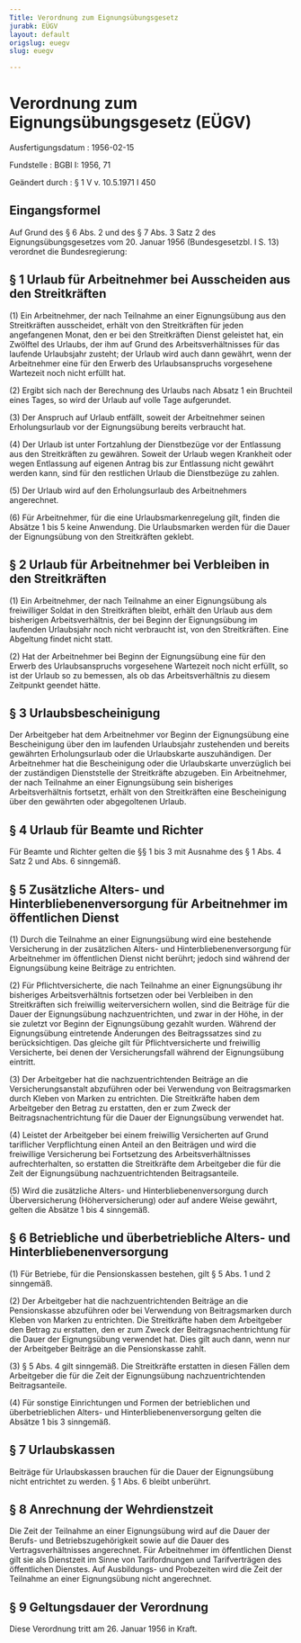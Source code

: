 ```yaml
---
Title: Verordnung zum Eignungsübungsgesetz
jurabk: EÜGV
layout: default
origslug: euegv
slug: euegv

---
```


# Verordnung zum Eignungsübungsgesetz (EÜGV)

Ausfertigungsdatum
:   1956-02-15

Fundstelle
:   BGBl I: 1956, 71

Geändert durch
:   § 1 V v. 10.5.1971 I 450


## Eingangsformel

Auf Grund des § 6 Abs. 2 und des § 7 Abs. 3 Satz 2 des
Eignungsübungsgesetzes vom 20. Januar 1956 (Bundesgesetzbl. I S. 13)
verordnet die Bundesregierung:


## § 1 Urlaub für Arbeitnehmer bei Ausscheiden aus den Streitkräften

(1) Ein Arbeitnehmer, der nach Teilnahme an einer Eignungsübung aus
den Streitkräften ausscheidet, erhält von den Streitkräften für jeden
angefangenen Monat, den er bei den Streitkräften Dienst geleistet hat,
ein Zwölftel des Urlaubs, der ihm auf Grund des Arbeitsverhältnisses
für das laufende Urlaubsjahr zusteht; der Urlaub wird auch dann
gewährt, wenn der Arbeitnehmer eine für den Erwerb des
Urlaubsanspruchs vorgesehene Wartezeit noch nicht erfüllt hat.

(2) Ergibt sich nach der Berechnung des Urlaubs nach Absatz 1 ein
Bruchteil eines Tages, so wird der Urlaub auf volle Tage aufgerundet.

(3) Der Anspruch auf Urlaub entfällt, soweit der Arbeitnehmer seinen
Erholungsurlaub vor der Eignungsübung bereits verbraucht hat.

(4) Der Urlaub ist unter Fortzahlung der Dienstbezüge vor der
Entlassung aus den Streitkräften zu gewähren. Soweit der Urlaub wegen
Krankheit oder wegen Entlassung auf eigenen Antrag bis zur Entlassung
nicht gewährt werden kann, sind für den restlichen Urlaub die
Dienstbezüge zu zahlen.

(5) Der Urlaub wird auf den Erholungsurlaub des Arbeitnehmers
angerechnet.

(6) Für Arbeitnehmer, für die eine Urlaubsmarkenregelung gilt, finden
die Absätze 1 bis 5 keine Anwendung. Die Urlaubsmarken werden für die
Dauer der Eignungsübung von den Streitkräften geklebt.


## § 2 Urlaub für Arbeitnehmer bei Verbleiben in den Streitkräften

(1) Ein Arbeitnehmer, der nach Teilnahme an einer Eignungsübung als
freiwilliger Soldat in den Streitkräften bleibt, erhält den Urlaub aus
dem bisherigen Arbeitsverhältnis, der bei Beginn der Eignungsübung im
laufenden Urlaubsjahr noch nicht verbraucht ist, von den
Streitkräften. Eine Abgeltung findet nicht statt.

(2) Hat der Arbeitnehmer bei Beginn der Eignungsübung eine für den
Erwerb des Urlaubsanspruchs vorgesehene Wartezeit noch nicht erfüllt,
so ist der Urlaub so zu bemessen, als ob das Arbeitsverhältnis zu
diesem Zeitpunkt geendet hätte.


## § 3 Urlaubsbescheinigung

Der Arbeitgeber hat dem Arbeitnehmer vor Beginn der Eignungsübung eine
Bescheinigung über den im laufenden Urlaubsjahr zustehenden und
bereits gewährten Erholungsurlaub oder die Urlaubskarte auszuhändigen.
Der Arbeitnehmer hat die Bescheinigung oder die Urlaubskarte
unverzüglich bei der zuständigen Dienststelle der Streitkräfte
abzugeben. Ein Arbeitnehmer, der nach Teilnahme an einer Eignungsübung
sein bisheriges Arbeitsverhältnis fortsetzt, erhält von den
Streitkräften eine Bescheinigung über den gewährten oder abgegoltenen
Urlaub.


## § 4 Urlaub für Beamte und Richter

Für Beamte und Richter gelten die §§ 1 bis 3 mit Ausnahme des § 1 Abs.
4 Satz 2 und Abs. 6 sinngemäß.


## § 5 Zusätzliche Alters- und Hinterbliebenenversorgung für Arbeitnehmer im öffentlichen Dienst

(1) Durch die Teilnahme an einer Eignungsübung wird eine bestehende
Versicherung in der zusätzlichen Alters- und Hinterbliebenenversorgung
für Arbeitnehmer im öffentlichen Dienst nicht berührt; jedoch sind
während der Eignungsübung keine Beiträge zu entrichten.

(2) Für Pflichtversicherte, die nach Teilnahme an einer Eignungsübung
ihr bisheriges Arbeitsverhältnis fortsetzen oder bei Verbleiben in den
Streitkräften sich freiwillig weiterversichern wollen, sind die
Beiträge für die Dauer der Eignungsübung nachzuentrichten, und zwar in
der Höhe, in der sie zuletzt vor Beginn der Eignungsübung gezahlt
wurden. Während der Eignungsübung eintretende Änderungen des
Beitragssatzes sind zu berücksichtigen. Das gleiche gilt für
Pflichtversicherte und freiwillig Versicherte, bei denen der
Versicherungsfall während der Eignungsübung eintritt.

(3) Der Arbeitgeber hat die nachzuentrichtenden Beiträge an die
Versicherungsanstalt abzuführen oder bei Verwendung von Beitragsmarken
durch Kleben von Marken zu entrichten. Die Streitkräfte haben dem
Arbeitgeber den Betrag zu erstatten, den er zum Zweck der
Beitragsnachentrichtung für die Dauer der Eignungsübung verwendet hat.

(4) Leistet der Arbeitgeber bei einem freiwillig Versicherten auf
Grund tariflicher Verpflichtung einen Anteil an den Beiträgen und wird
die freiwillige Versicherung bei Fortsetzung des Arbeitsverhältnisses
aufrechterhalten, so erstatten die Streitkräfte dem Arbeitgeber die
für die Zeit der Eignungsübung nachzuentrichtenden Beitragsanteile.

(5) Wird die zusätzliche Alters- und Hinterbliebenenversorgung durch
Überversicherung (Höherversicherung) oder auf andere Weise gewährt,
gelten die Absätze 1 bis 4 sinngemäß.


## § 6 Betriebliche und überbetriebliche Alters- und Hinterbliebenenversorgung

(1) Für Betriebe, für die Pensionskassen bestehen, gilt § 5 Abs. 1 und
2 sinngemäß.

(2) Der Arbeitgeber hat die nachzuentrichtenden Beiträge an die
Pensionskasse abzuführen oder bei Verwendung von Beitragsmarken durch
Kleben von Marken zu entrichten. Die Streitkräfte haben dem
Arbeitgeber den Betrag zu erstatten, den er zum Zweck der
Beitragsnachentrichtung für die Dauer der Eignungsübung verwendet hat.
Dies gilt auch dann, wenn nur der Arbeitgeber Beiträge an die
Pensionskasse zahlt.

(3) § 5 Abs. 4 gilt sinngemäß. Die Streitkräfte erstatten in diesen
Fällen dem Arbeitgeber die für die Zeit der Eignungsübung
nachzuentrichtenden Beitragsanteile.

(4) Für sonstige Einrichtungen und Formen der betrieblichen und
überbetrieblichen Alters- und Hinterbliebenenversorgung gelten die
Absätze 1 bis 3 sinngemäß.


## § 7 Urlaubskassen

Beiträge für Urlaubskassen brauchen für die Dauer der Eignungsübung
nicht entrichtet zu werden. § 1 Abs. 6 bleibt unberührt.


## § 8 Anrechnung der Wehrdienstzeit

Die Zeit der Teilnahme an einer Eignungsübung wird auf die Dauer der
Berufs- und Betriebszugehörigkeit sowie auf die Dauer des
Vertragsverhältnisses angerechnet. Für Arbeitnehmer im öffentlichen
Dienst gilt sie als Dienstzeit im Sinne von Tarifordnungen und
Tarifverträgen des öffentlichen Dienstes. Auf Ausbildungs- und
Probezeiten wird die Zeit der Teilnahme an einer Eignungsübung nicht
angerechnet.


## § 9 Geltungsdauer der Verordnung

Diese Verordnung tritt am 26. Januar 1956 in Kraft.

